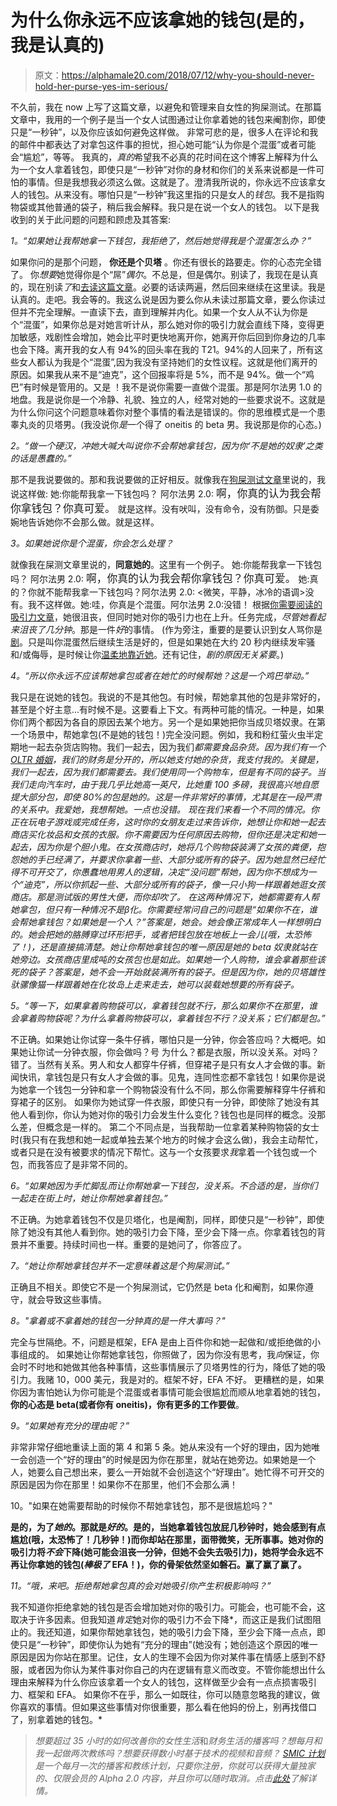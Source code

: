 # 为什么你永远不应该拿她的钱包(是的，我是认真的)

> 原文：<https://alphamale20.com/2018/07/12/why-you-should-never-hold-her-purse-yes-im-serious/>

不久前，我在 now 上写了这篇文章，以避免和管理来自女性的狗屎测试。在那篇文章中，我用的一个例子是当一个女人试图通过让你拿着她的钱包来阉割你，即使只是“一秒钟”，以及你应该如何避免这样做。
非常可悲的是，很多人在评论和我的邮件中都表达了对拿包这件事的担忧，担心她可能“认为你是个混蛋”或者可能会“尴尬”，等等。
我真的，*真的*希望我不必真的花时间在这个博客上解释为什么为一个女人拿着钱包，即使只是“一秒钟”对你的身材和你们的关系来说都是一件可怕的事情。但是我想我必须这么做。这就是了。澄清我所说的，你永远不应该拿女人的钱包。从来没有。哪怕只是“一秒钟”我这里指的只是女人的*钱包*。我不是指购物袋或其他普通的袋子，稍后我会解释。我只是在说一个女人的钱包。
以下是我收到的关于此问题的问题和顾虑及其答案:

*1。“如果她让我帮她拿一下钱包，我拒绝了，然后她觉得我是个混蛋怎么办？”*

如果你问的是那个问题， **你还是个贝塔** 。你还有很长的路要走。你的心态完全错了。
你*想要*她觉得你是个“屌”*偶尔*。不总是，但是偶尔。别读了，我现在是认真的，现在别读*了*和[去读这篇文章](https://blackdragonblog.com/2016/12/01/men-dont-understand-female-attraction/)。必要的话读两遍，然后回来继续在这里读。我是认真的。走吧。我会等的。我这么说是因为要么你从未读过那篇文章，要么你读过但并不完全理解。一直读下去，直到理解并内化。如果一个女人从不认为你是个“混蛋”，如果你总是对她言听计从，那么她对你的吸引力就会直线下降，变得更加敏感，戏剧性会增加，她会比平时更快地离开你，她离开你后回到你身边的几率也会下降。离开我的女人有 94%的回头率在我的 T21。94%的人回来了，所有这些女人都认为我是个“混蛋”,因为我没有坚持她们的女性议程。这就是他们离开的原因。如果我从来不是“迪克”，这个回报率将是 5%，而不是 94%。做一个“鸡巴”有时候是管用的。又是
！我不是说你需要一直做个混蛋。那是阿尔法男 1.0 的地盘。我是说你是一个冷静、礼貌、独立的人，经常对她的一些要求说不。这就是为什么你问这个问题意味着你对整个事情的看法是错误的。你的思维模式是一个患睾丸炎的贝塔男。(我没说你*是*一个得了 oneitis 的 beta 男。我说那是你的心态。)

*2。“做一个硬汉，冲她大喊大叫说你不会帮她拿钱包，因为你‘不是她的奴隶’之类的话是愚蠢的。”*

那不是我说要做的。那和我说要做的正好相反。就像我在[狗屎测试文章](https://blackdragonblog.com/2018/06/25/how-to-handle-shit-tests/)里说的，我说这样做:
她:你能帮我拿一下钱包吗？
阿尔法男 2.0: <big>啊，你真的认为我会帮你拿钱包？你真可爱。</big>
就是这样。没有吠叫，没有命令，没有防御。只是委婉地告诉她你不会那么做。就是这样。

*3。如果她说你是个混蛋，你会怎么处理？*

就像我在屎测文章里说的，**同意她的**。这里有一个例子。
她:你能帮我拿一下钱包吗？
阿尔法男 2.0: <big>啊，你真的认为我会帮你拿钱包？你真可爱。</big>
她:真的？你就不能帮我拿一下钱包吗？阿尔法男 2.0: <微笑，平静，冰冷的语调>没有。我不这样做。她:哇，你真是个混蛋。阿尔法男 2.0:没错！
根据[你需要阅读的吸引力文章](https://blackdragonblog.com/2016/12/01/men-dont-understand-female-attraction/)，她很沮丧，但同时她对你的吸引力也在上升。任务完成，*尽管她看起来沮丧了几分钟*。那是一件*好*的事情。
(作为旁注，重要的是要认识到女人骂你是[剧](https://blackdragonblog.com/glossary/#drama)。只是叫你混蛋然后继续生活是好的，但是如果她在大约 20 秒内继续发牢骚和/或侮辱，是时候让你[温柔地靠近她](https://blackdragonblog.com/2016/07/18/16297/)。还有记住，*剧的原因无关紧要*。)

*4。“所以你永远不应该帮她拿包或者在她忙的时候帮她？这是一个鸡巴举动。”*

我只是在说她的钱包。我说的不是其他包。有时候，帮她拿其他的包是非常好的，甚至是个好主意...有时候不是。这要看上下文。有两种可能的情况。一种是，如果你们两个都因为各自的原因去某个地方。另一个是如果她把你当成贝塔奴隶。在第一个场景中，帮她拿包(不是她的钱包！)完全没问题。例如，我和粉红萤火虫半定期地一起去杂货店购物。我们一起去，因为我们*都需要食品杂货。因为我们有一个 [OLTR 婚姻](https://blackdragonblog.com/glossary/#OLTR_marriage)，我们的财务是分开的，所以她支付她的杂货，我支付我的。关键是，我们一起去，因为我们都需要去。我们使用同一个购物车，但是有不同的袋子。当我们走向汽车时，由于我几乎比她高一英尺，比她重 100 多磅，我很高兴地自愿提大部分包，即使 80%的包是她的。这是一件非常好的事情，尤其是在一段严肃的关系中。我爱她，我想帮她。一点也没错。
现在我们来看一个不同的情况。你正在玩电子游戏或完成任务，这时你的女朋友走过来告诉你，她想让你和她一起去商店买化妆品和女孩的衣服。你不需要因为任何原因去购物，但你还是决定和她一起去，因为你是个胆小鬼。在女孩商店时，她将几个购物袋装满了女孩的粪便，抱怨她的手已经满了，并要求你拿着一些、大部分或所有的袋子。因为她显然已经忙得不可开交了，你愚蠢地用男人的逻辑，决定“没问题”帮她，因为你不想成为一个“迪克”，所以你抓起一些、大部分或所有的袋子，像一只小狗一样跟着她逛女孩商店。那是测试版的男性大便，而你却吹了。
在这两种情况下，她都需要有人帮她拿包，但只有一种情况不是β化。你需要经常问自己的问题是“如果你不在，谁会帮她拿钱包？如果她是一个人？”答案是，她会。她会像正常成年人一样想明白的。她会把她的胳膊穿过环形把手，或者把钱包放在地板上一会儿(哦，太恐怖了！)，还是直接搞清楚。她让你帮她拿钱包的唯一原因是她的 beta 奴隶就站在她旁边。女孩商店里成吨的女孩包也是如此。如果她一个人购物，谁会拿着那些该死的袋子？答案是，她不会一开始就装满所有的袋子。但是因为你，她的贝塔雄性驮骡像猫一样跟着她在化妆岛上走来走去，她可以装载她想要的所有袋子。*

*5。“等一下，如果拿着购物袋可以，拿着钱包就不行，那么如果你不在那里，谁会拿着购物袋呢？为什么拿着购物袋可以，拿着钱包不行？没关系；它们都是包。”*

不正确。如果她让你试穿一条牛仔裤，哪怕只是一分钟，你会答应吗？大概吧。如果她让你试一分钟衣服，你会做吗？号
为什么？都是衣服，所以没关系。对吗？
错了。当然有关系。男人和女人都穿牛仔裤，但穿裙子是只有女人才会做的事。新闻快讯，拿钱包是只有女人才会做的事。见鬼，连同性恋都不拿钱包！如果你是说为她拿一个钱包一分钟和拿一个购物袋没有什么不同，那么你需要解释穿牛仔裤和穿裙子的区别。
如果你为她试穿一件衣服，即使只有一分钟，即使除了她没有其他人看到你，你认为她对你的吸引力会发生什么变化？钱包也是同样的概念。没那么差，但概念是一样的。
第二个不同点是，当我帮助一位拿着某种购物袋的女士时(我只有在我想和她一起或单独去某个地方的时候才会这么做)，我会主动帮忙，或者只是在没有被要求的情况下帮忙。这与一个女孩要求*我*拿着一个钱包或一个包，而我答应了是非常不同的。

*6。“如果她因为手忙脚乱而让你帮她拿一下钱包，没关系。不合适的是，当你们一起走在街上时，她让你帮她拿着钱包。”*

不正确。为她拿着钱包不仅是贝塔化，也是阉割，同样，即使只是“一秒钟”，即使除了她没有其他人看到你。她的吸引力会下降，至少会下降一点。你拿着钱包的背景并不重要。持续时间也一样。重要的是她问了，你答应了。

*7。“她让你帮她拿钱包并不一定意味着这是个狗屎测试。”*

正确且不相关。即使它不是一个狗屎测试，它仍然是 beta 化和阉割，如果你遵守，就会导致这些事情。

*8。"拿着或不拿着她的钱包一分钟真的是一件大事吗？"*

完全与世隔绝。不，问题是框架，EFA 是由上百件你和她一起做和/或拒绝做的小事组成的。
如果她让你帮她拿钱包，你照做了，因为你没有思考，我*向*保证，你会时不时地和她做其他各种事情，这些事情展示了贝塔男性的行为，降低了她的吸引力。我赌 10，000 美元，我是对的。框架不好，EFA 不好。
更糟糕的是，如果你因为害怕她认为你可能是个混蛋或者事情可能会很尴尬而顺从地拿着她的钱包，**你的心态是 beta(或者你有 oneitis)，你有更多的工作要做**。

*9。“如果她有充分的理由呢？”*

非常非常仔细地重读上面的第 4 和第 5 条。她从来没有一个好的理由，因为她唯一会创造一个“好的理由”的时候是因为你在那里，就站在她旁边。如果她是一个人，她要么自己想出来，要么一开始就不会创造这个“好理由”。她忙得不可开交的原因是因为你在那里！如果你不在那里，他们不会那么满！

10。"如果在她需要帮助的时候你不帮她拿钱包，那不是很尴尬吗？"

**是的，为了*她的*。那就是*好的*。是的，当她拿着钱包放屁几秒钟时，她会感到有点尴尬(哦，太恐怖了！几秒钟！)而你却站在那里，面带微笑，无所事事。她对你的吸引力将*不会*下降(她可能会沮丧一分钟，但她不会失去吸引力)，她将学会永远不再让你拿她的钱包(*棒极了* EFA！)，你的骨架依然坚如磐石。赢了赢了赢了。**

*11。“哦，来吧。拒绝帮她拿包真的会对她吸引你产生积极影响吗？”*

我不知道你拒绝拿她的钱包是否会增加她对你的吸引力。可能会，也可能不会，这取决于许多因素。但我知道*肯定*她对你的吸引力不会下降*，而这正是我们试图阻止的。我还知道，如果你帮她拿钱包，她的吸引力会下降，至少会下降一点点，即使只是“一秒钟”，即使你认为她有“充分的理由”(她没有；她创造这个原因的唯一原因是因为你站在那里。记住，女人的生理不会因为你对某件事在情感上感到不舒服，或者因为你认为某件事对你自己的内在逻辑有意义而改变。不管你能想出什么理由来解释为什么你应该拿着一个女人的钱包，这样做至少会有一点点损害吸引力、框架和 EFA。
如果你不在乎，那么一如既往，你可以随意忽略我的建议，做你喜欢的事情。但如果这些事情对你很重要，那么看在他妈的份上，别再找借口了，别拿着她的钱包。* 

> *想要超过 35 小时的如何改善你的女性生活*和*财务生活的播客吗？想每月和我一起做两次教练吗？想要获得数小时基于技术的视频和音频？ [SMIC 计划](https://alphamale20.kartra.com/page/vIL17)是一个每月一次的播客和教练计划，只要你注册，你就可以获得大量独家的、仅限会员的 Alpha 2.0 内容，并且你可以随时取消。点击[此处](https://alphamale20.kartra.com/page/vIL17)了解详情。*